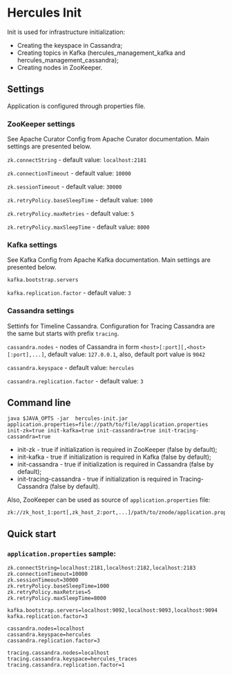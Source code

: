 # Hercules Init
Init is used for infrastructure initialization:
* Creating the keyspace in Cassandra;
* Creating topics in Kafka (hercules_management_kafka and hercules_management_cassandra);
* Creating nodes in ZooKeeper.

## Settings
Application is configured through properties file.

### ZooKeeper settings
See Apache Curator Config from Apache Curator documentation. Main settings are presented below.

`zk.connectString` - default value: `localhost:2181`

`zk.connectionTimeout` - default value: `10000`

`zk.sessionTimeout` - default value: `30000`

`zk.retryPolicy.baseSleepTime` - default value: `1000`

`zk.retryPolicy.maxRetries` - default value: `5`

`zk.retryPolicy.maxSleepTime` - default value: `8000`

### Kafka settings
See Kafka Config from Apache Kafka documentation. Main settings are presented below.

`kafka.bootstrap.servers`

`kafka.replication.factor` - default value: `3`

### Cassandra settings
Settinfs for Timeline Cassandra. Configuration for Tracing Cassandra are the same but starts with prefix `tracing`.

`cassandra.nodes` - nodes of Cassandra in form `<host>[:port][,<host>[:port],...]`, default value: `127.0.0.1`,
also, default port value is `9042`

`cassandra.keyspace` - default value: `hercules`

`cassandra.replication.factor` - default value: `3`

## Command line
`java $JAVA_OPTS -jar  hercules-init.jar application.properties=file://path/to/file/application.properties init-zk=true init-kafka=true init-cassandra=true init-tracing-cassandra=true`

* init-zk - true if initialization is required in ZooKeeper (false by default);
* init-kafka - true if initialization is required in Kafka (false by default);
* init-cassandra - true if initialization is required in Cassandra (false by default);
* init-tracing-cassandra - true if initialization is required in Tracing-Cassandra (false by default).

Also, ZooKeeper can be used as source of `application.properties` file:  
```
zk://zk_host_1:port[,zk_host_2:port,...]/path/to/znode/application.properties
```

## Quick start
### `application.properties` sample:
```properties
zk.connectString=localhost:2181,localhost:2182,localhost:2183
zk.connectionTimeout=10000
zk.sessionTimeout=30000
zk.retryPolicy.baseSleepTime=1000
zk.retryPolicy.maxRetries=5
zk.retryPolicy.maxSleepTime=8000
 
kafka.bootstrap.servers=localhost:9092,localhost:9093,localhost:9094
kafka.replication.factor=3
 
cassandra.nodes=localhost
cassandra.keyspace=hercules
cassandra.replication.factor=3

tracing.cassandra.nodes=localhost
tracing.cassandra.keyspace=hercules_traces
tracing.cassandra.replication.factor=1
```

